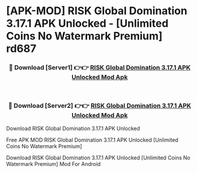 # [APK-MOD] RISK  Global Domination 3.17.1 APK Unlocked - [Unlimited Coins No Watermark Premium] rd687



<div align="center">
<h3>🔴 Download [Server1] 👉👉 <a href="https://momento.my/?title=RISK__Global_Domination_3.17.1_APK_Unlocked">RISK  Global Domination 3.17.1 APK Unlocked Mod Apk</a></h3><br>

<h3>🔴 Download [Server2] 👉👉 <a href="https://momento.my/?title=RISK__Global_Domination_3.17.1_APK_Unlocked">RISK  Global Domination 3.17.1 APK Unlocked Mod Apk</a></h3>
</div>



Download RISK  Global Domination 3.17.1 APK Unlocked 

Free APK MOD RISK  Global Domination 3.17.1 APK Unlocked [Unlimited Coins No Watermark Premium]

Download RISK  Global Domination 3.17.1 APK Unlocked [Unlimited Coins No Watermark Premium] Mod For Android
